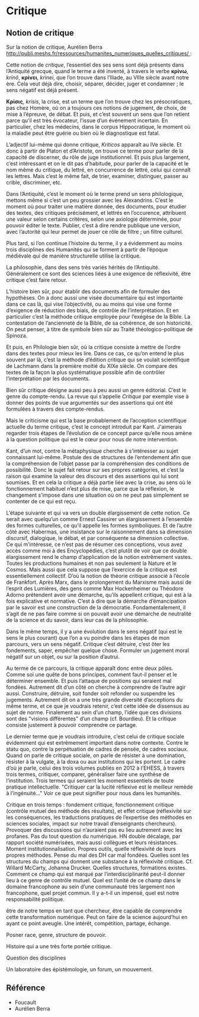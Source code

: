 # Critique

## Notion de critique 

Sur la notion de critique, Aurélien Berra http://publi.meshs.fr/ressources/humanites_numeriques_quelles_critiques/ :

Cette notion de *critique*, l’essentiel des ses sens sont déjà présents dans l’Antiquité grecque, quand le terme a été inventé, à travers le verbe **κρίνω**, *krínô*, **κρίνει**, *krinei*, que l’on trouve dans l’Iliade, au VIIIe siècle avant notre ère.  Cela veut déjà dire, choisir, séparer, décider, juger et condamner ; le sens négatif est déjà présent.

**Kρίσις**, *krísis*, la crise, est un terme que l’on trouve chez les présocratiques, pas chez Homère, où on a toujours ces notions de jugement, de choix, de mise à l’épreuve, de débat. Et puis,  et c’est souvent un sens que l’on retient parce qu’il est très évocateur, l’issue d’un événement incertain. En particulier, chez les médecins, dans le corpus Hippocratique, le moment où la maladie peut être guérie ou bien où le diagnostique est fatal.

L’adjectif lui-même qui donne critique, *Kriticos* apparaît au IVe siècle. Et donc à partir de Platon et d’Aristote, on trouve ce terme pour parler de la capacité de discerner, du rôle de juge institutionnel. Et puis plus largement, c’est intéressant et on le dit pas d’habitude, pour parler de la capacité et le nom même du critique, du lettré, en concurrence de lettré, celui qui connaît les lettres. Mais c’est le même fait, de trier, examiner, distinguer, passer au crible, discriminer, etc.

Dans l’Antiquité, c’est le moment où le terme prend un sens philologique, mettons même si c’est un peu grossier avec les Alexandrins. C’est le moment où pour traiter une matière donnée, des documents, pour étudier des textes, des critiques précisément, et lettrés en l’occurence, attribuent une valeur selon certains critères, selon une axiologie déterminée, pour pouvoir éditer le texte. Publier, c’est à dire rendre publique une version, avec l’autorité qui leur permet de jouer ce rôle de filtre ; un filtre culturel.

Plus tard, si l’on continue l’histoire du terme, il y a évidemment au moins trois disciplines des Humanités qui se forment à partir de l’époque médiévale qui de manière structurelle utilise la critique.

La philosophie, dans des sens très variés hérités de l’Antiquité. Généralement ce sont des sciences liées à une exigence de réflexivité, être critique c’est faire retour.

L’histoire bien sûr, pour établir des documents afin de formuler des hypothèses. On a donc aussi une visée documentaire qui est importante dans ce cas là, qui vise l’objectivité, ou au moins qui vise une forme d’exigence de réduction des biais, de contrôle de l’interprétation. Et en particulier c’est la méthode critique employée pour l’exégèse de la Bible. La contestation de l’ancienneté de la Bible, de sa cohérence, de son historicité. On peut penser, à titre de symbole bien sûr au Traité théologico-politique de Spinoza.

Et puis, en Philologie bien sûr, où la critique consiste à mettre de l’ordre dans des textes pour mieux les lire. Dans ce cas, ce qu’on entend le plus souvent par là, c’est la méthode d’édition critique qui se voulait scientifique de Lachmann dans la première moitié du XIXe siècle. On compare des textes de la façon la plus systématique possible afin de contrôler l’interprétation par les documents.

Bien sûr critique désigne aussi peu à peu aussi un genre éditorial. C’est le genre du compte-rendu. La revue qui s’appelle *Critique* par exemple vise à donner des points de vue argumentés sur des assertions qui ont été formulées à travers des compte-rendus.

Mais le criticisme qui est la base probablement de l’acception scientifique actuelle du terme critique, c’est le concept introduit par Kant. J'aimerais regarder trois étapes de l’évolution de ce concept parce qu’elle nous amène à la question politique qui est le cœur pour nous de notre intervention.

Kant, d’un mot, contre la métaphysique cherche à s’intéresser au sujet connaissant lui-même. Postule des de structures de l’entendement afin que la compréhension de l’objet passe par la compréhension des conditions de possibilité. Donc le sujet fait retour sur ses propres catégories, et c’est la raison qui examine la valeur des discours et des assertions qui lui sont soumises. Et en cela la critique a déjà partie liée avec la crise, au sens où le fonctionnement habituel n’est plus de mise, parce que la réflexion, le changement s’impose dans une situation où on ne peut pas simplement se contenter de ce qui est reçu.

L’étape suivante et qui va vers un double élargissement de cette notion. Ce serait avec quelqu’un comme Ernest Cassirer un élargissement à l’ensemble des formes culturelles, ce qu’il appelle les formes symboliques. Et de l’autre côté avec Habermas, une insistance sur le raisonnement dans sa dimension discursif, dialogique, le débat, et par conséquente sa dimension collective. Ce qui m’intéresse, ce n’est pas de résumer ces conceptions, vous avez accès comme moi à des Encyclopédies, c’est plutôt de voir que ce double élargissement rend le champ d’application de la notion extrêmement vastes. Toutes les productions humaines et non pas seulement la Nature et le Cosmos. Mais aussi que cela suppose que l’exercice de la critique est essentiellement collectif. D’où la notion de théorie critique associé à l’école de Frankfort. Après Marx, dans le prolongement du Marxisme mais aussi de l’esprit des Lumières, des gens comme Max Hockenheimer ou Théodore Adorno prétendent avoir une démarche, qu’ils appellent critique, qui est à la fois explicative et normative. C’est à dire que la démarche d’émancipation par le savoir est une construction de la démocratie. Fondamentalement, il s’agit de ne pas faire comme si on pouvait avoir une démarche de neutralité de la science et du savoir, dans leur cas de la philosophie.

Dans le même temps, il y a une évolution dans le sens négatif (qui est le sens le plus courant) que l’on a vu poindre dans les étapes de mon parcours, vers un sens négatif. Critique c’est détruire, c’est ôter les fondements, saper, empêcher quelque chose. Formuler un jugement moral négatif sur un objet, ou sur la position d’autrui.

Au terme de ce parcours, la critique apparaît donc entre deux pôles. Comme soi une quête de bons principes, comment faut-il penser et le déterminer ensemble. Et puis l’attaque de positions qui seraient mal fondées. Autrement dit d’un côté on cherche à comprendre de l’autre agir aussi. Construire, détruire, soit fonder soit refonder ou suspendre les jugements. Autrement dit on a une très grande diversité d’acceptions du même terme, et ce que je voudrais retenir, c’est cette idée de dissensus au sujet de norme. Finalement au sein d’un champ, l’idée que ces divisions sont des "visions différentes" d’un champ (cf. Bourdieu). Et la critique consiste justement à pouvoir comprendre ce partage.

Le dernier terme que je voudrais introduire, c’est celui de critique sociale évidemment qui est extrêmement important dans notre contexte. Contre le statu quo, contre la perpétuation de cadres de pensée, de cadres sociaux. Quand on parle de critique sociale, on parle de résister à une domination, résister à la vulgate, à la doxa ou aux institutions qui les portent. Le cadre d’où je parle, celui des trois volumes publiés en 2012 à l’EHESS, à travers trois termes, critiquer, comparer, généraliser faire une synthèse de l’institution. Trois termes qui seraient les moment essentiels de toute pratique intellectuelle. "Critiquer car la lucité réflexive est le meilleur remède à l’ingénuité..." Voir ce que peut signifier pour nous dans les humanités.

Critique en trois temps : fondement critique, fonctionnement critique (contrôle mutuel des méthode des résultats), et effet critique (réflexivité sur les conséquences, les traductions pratiques de l’expertise des méthodes en sciences sociales, impact sur notre travail d’enseignants chercheurs). Provoquer des discussions qui n’auraient pas eu lieu autrement avec les profanes. Pas du tout question du numérique. HN double décalage, par rapport société numérisées, mais aussi collègues et leurs résistances. Moment institutionnalisation. Propres outils, quelle réflexivité de leurs propres méthodes. Pense du mal des DH car mal fondées. Quelles sont les structures du champs qui donnent une substance à la réflexivité critique. Cf. Willard McCarty, Johanna Drucker. Quelles structures, formations existes. Comment ce champ qui est marqué par l’interdisciplinarité peut-il donner lieu à ce genre de contrôle mutuel. Quel est l’unité de ce champ dans le domaine francophone au sein d’une communauté très largement non francophone, quel projet commun. Il y a-t-il un impensé, quel est notre responsabilité politique.

être de notre temps en tant que chercheur, être capable de comprendre cette transformation numérique. Peut on faire de la science aujourd’hui en ayant ce point aveugle. Une intérêt, compétition, partage, échange.

Posner race, genre, structure de pouvoir.

Histoire qui a une très forte portée critique.

Question des disciplines

Un laboratoire des épistémologie, un forum, un mouvement.

## Référence

- Foucault
- Aurélien  Berra 